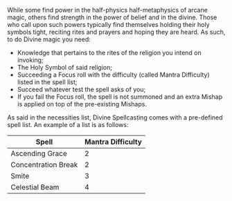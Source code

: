 While some find power in the half-physics half-metaphysics of arcane magic, others find strength in the power of belief and in the divine. Those who call upon such powers typically find themselves holding their holy symbols tight, reciting rites and prayers and hoping they are heard. As such, to do Divine magic you need:

-   Knowledge that pertains to the rites of the religion you intend on invoking;
-   The Holy Symbol of said religion;
-   Succeeding a Focus roll with the difficulty (called Mantra Difficulty) listed in the spell list;
-   Succeed whatever test the spell asks of you;
-   If you fail the Focus roll, the spell is not summoned and an extra Mishap is applied on top of the pre-existing Mishaps.

As said in the necessities list, Divine Spellcasting comes with a pre-defined spell list. An example of a list is as follows:

Spell | Mantra Difficulty
---------- | -----------------
Ascending Grace | 2
Concentration Break | 2
Smite | 3
Celestial Beam | 4